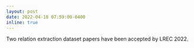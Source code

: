 ```yaml
---
layout: post
date: 2022-04-18 07:59:00-0400
inline: true
---
```


Two relation extraction dataset papers have been accepted by LREC 2022.
